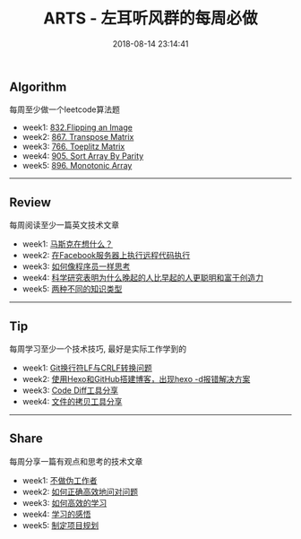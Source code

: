 ﻿---
title: ARTS - 左耳听风群的每周必做
date: 2018-08-14 23:14:41
categories: Arts
tags:
 - Arts
 - Blog
 - GitHub
---


## Algorithm

每周至少做一个leetcode算法题
+ week1: [832.Flipping an Image](http://skyhacks.org/2018/08/21/Arts/Week1/Arts-Share-Week1-HowToWork/)
+ week2: [867. Transpose Matrix](http://skyhacks.org/2018/08/30/LeetCode/LeetCode-TransposeMatrix/)
+ week3: [766. Toeplitz Matrix](http://skyhacks.org/2018/09/05/LeetCode/LeetCode-ToeplitzMatrix/)
+ week4: [905. Sort Array By Parity](http://skyhacks.org/2018/09/24/LeetCode/LeetCode-SortArrayByParity/)
+ week5: [896. Monotonic Array](http://skyhacks.org/2018/10/10/LeetCode/LeetCode-MonotonicArray/)

---
## Review

每周阅读至少一篇英文技术文章
+ week1: [马斯克在想什么？](http://skyhacks.org/2018/08/20/Arts/Week1/Arts-Review_Week1-ElonMuskThinking/)
+ week2: [在Facebook服务器上执行远程代码执行](http://skyhacks.org/2018/08/25/Arts/Week2/Arts-Review_Week2-MyArtsPlan/)
+ week3: [如何像程序员一样思考](http://skyhacks.org/2018/09/07/Arts/Week3/Arts-Review_Week3-HowToThinkLikeProgrammer/)
+ week4: [科学研究表明为什么晚起的人比早起的人更聪明和富于创造力](http://skyhacks.org/2018/09/20/Arts/Week4/Arts-Review_Week4-EveningPeopleAreSmarter/)
+ week5: [两种不同的知识类型](http://skyhacks.org/2018/11/04/Arts/Week5/Arts-Review_Week5-HowToBeSmarter/)

---
## Tip

每周学习至少一个技术技巧, 最好是实际工作学到的
+ week1: [Git换行符LF与CRLF转换问题](http://skyhacks.org/2018/08/20/Arts/Week1/Arts-Tip_Week1-GitLineEndingCharacter/)
+ week2: [使用Hexo和GitHub搭建博客，出现hexo -d报错解决方案](http://skyhacks.org/2018/08/29/Arts/Week2/Arts-Tip-Week2-HexoDeployGithub/)
+ week3: [Code Diff工具分享](http://skyhacks.org/2018/09/09/Arts/Week3/Arts-Tip-Week3-CodeDiffTool/)
+ week4: [文件的拷贝工具分享](http://skyhacks.org/2018/09/20/Arts/Week4/Arts-Tip-Week4-CopyLargeFiles/)

---
## Share

每周分享一篇有观点和思考的技术文章
+ week1: [不做伪工作者](http://skyhacks.org/2018/08/21/Arts/Week1/Arts-Share-Week1-HowToWork/)
+ week2: [如何正确高效地问对问题](http://skyhacks.org/2018/08/30/Arts/Week2/Arts-Share-Week2-HowToAskQuestions/)
+ week3: [如何高效的学习](http://skyhacks.org/2018/09/06/Arts/Week3/Arts-Share-Week3-HowToStudy/)
+ week4: [学习的感悟](http://skyhacks.org/2018/09/20/Arts/Week4/Arts-Share-Week4-GoForward/)
+ week5: [制定项目规划](http://skyhacks.org/2018/10/10/Arts/Week5/Arts-Share-Week5-MakeAPlan/)


